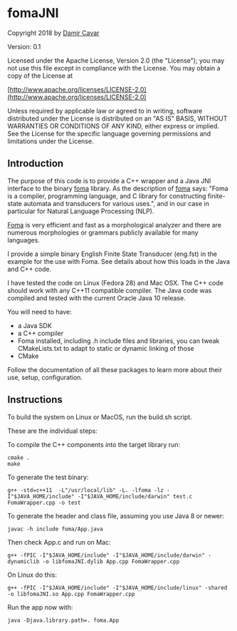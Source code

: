 # fomaJNI

Copyright 2018 by [Damir Cavar](http://damir.cavar.me/)

Version: 0.1

Licensed under the Apache License, Version 2.0 (the "License"); you may not use this file except in compliance with the License. You may obtain a copy of the License at

[http://www.apache.org/licenses/LICENSE-2.0](http://www.apache.org/licenses/LICENSE-2.0)

Unless required by applicable law or agreed to in writing, software distributed under the License is distributed on an "AS IS" BASIS, WITHOUT WARRANTIES OR CONDITIONS OF ANY KIND, either express or implied. See the License for the specific language governing permissions and limitations under the License.


## Introduction

The purpose of this code is to provide a C++ wrapper and a Java JNI interface to the binary [foma](https://fomafst.github.io) library. As the description of [foma](https://fomafst.github.io) says: "Foma is a compiler, programming language, and C library for constructing finite-state automata and transducers for various uses.", and in our case in particular for Natural Language Processing (NLP).

[Foma](https://fomafst.github.io) is very efficient and fast as a morphological analyzer and there are numerous morphologies or grammars publicly available for many languages.

I provide a simple binary English Finite State Transducer (eng.fst) in the example for the use with Foma. See details about how this loads in the Java and C++ code.

I have tested the code on Linux (Fedora 28) and Mac OSX. The C++ code should work with any C++11 compatible compiler. The Java code was compiled and tested with the current Oracle Java 10 release.

You will need to have:

- a Java SDK
- a C++ compiler
- Foma installed, including .h include files and libraries, you can tweak CMakeLists.txt to adapt to static or dynamic linking of those
- CMake

Follow the documentation of all these packages to learn more about their use, setup, configuration.


## Instructions

To build the system on Linux or MacOS, run the build.sh script.

These are the individual steps:

To compile the C++ components into the target library run:

	cmake .
	make

To generate the test binary:

	g++ -std=c++11  -L"/usr/local/lib" -L. -lfoma -lz -I"$JAVA_HOME/include" -I"$JAVA_HOME/include/darwin" test.c FomaWrapper.cpp -o test

To generate the header and class file, assuming you use Java 8 or newer:

	javac -h include foma/App.java

Then check App.c and run on Mac:

	g++ -fPIC -I"$JAVA_HOME/include" -I"$JAVA_HOME/include/darwin" -dynamiclib -o libfomaJNI.dylib App.cpp FomaWrapper.cpp

On Linux do this:

	g++ -fPIC -I"$JAVA_HOME/include" -I"$JAVA_HOME/include/linux" -shared -o libfomaJNI.so App.cpp FomaWrapper.cpp

Run the app now with:

	java -Djava.library.path=. foma.App
